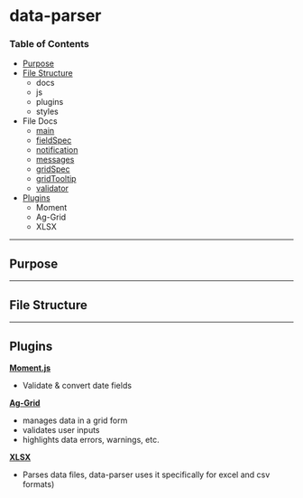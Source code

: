 # data-parser

### Table of Contents

* [Purpose](https://github.com/HammerHand92/data-parser#purpose)
* [File Structure](https://github.com/HammerHand92/data-parser#file-structure)
  - docs
  - js
  - plugins
  - styles
* File Docs
  - [main]()
  - [fieldSpec]()
  - [notification]()
  - [messages]()
  - [gridSpec]()
  - [gridTooltip]()
  - [validator]()
* [Plugins](https://github.com/HammerHand92/data-parser#plugins)
  - Moment
  - Ag-Grid
  - XLSX

-----------
## Purpose

-----------
## File Structure

-----------

## Plugins

 **[Moment.js]()**

 * Validate & convert date fields

 **[Ag-Grid]()**

 * manages data in a grid form
 * validates user inputs
 * highlights data errors, warnings, etc.

 **[XLSX]()**

 * Parses data files, data-parser uses it specifically for excel and csv formats)




